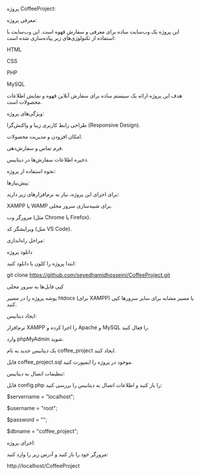 پروژه CoffeeProject:

معرفی پروژه:

این پروژه یک وب‌سایت ساده برای معرفی و سفارش قهوه است. این وب‌سایت با استفاده از تکنولوژی‌های زیر پیاده‌سازی شده است:


HTML

CSS

PHP

MySQL


هدف این پروژه ارائه یک سیستم ساده برای سفارش آنلاین قهوه و نمایش اطلاعات محصولات است.

ویژگی‌های پروژه:

طراحی رابط کاربری زیبا و واکنش‌گرا (Responsive Design).

امکان افزودن و مدیریت محصولات.

فرم تماس و سفارش‌دهی.

ذخیره اطلاعات سفارش‌ها در دیتابیس.

نحوه استفاده از پروژه:

پیش‌نیازها:

برای اجرای این پروژه، نیاز به نرم‌افزارهای زیر دارید:


XAMPP یا WAMP برای شبیه‌سازی سرور محلی.

مرورگر وب (مثل Chrome یا Firefox).

ویرایشگر کد (مثل VS Code).

مراحل راه‌اندازی:

دانلود پروژه

ابتدا پروژه را کلون یا دانلود کنید:


git clone https://github.com/seyedhamidhosseini/CoffeeProject.git

کپی فایل‌ها به سرور محلی

پوشه پروژه را در مسیر htdocs (برای XAMPP) یا مسیر مشابه برای سایر سرورها کپی کنید.

ایجاد دیتابیس:


نرم‌افزار XAMPP را اجرا کرده و Apache و MySQL را فعال کنید.

وارد phpMyAdmin شوید.

یک دیتابیس جدید به نام coffee_project ایجاد کنید.

فایل coffee_project.sql موجود در پروژه را ایمپورت کنید.

تنظیمات اتصال به دیتابیس:

فایل config.php را باز کنید و اطلاعات اتصال به دیتابیس را بررسی کنید:



$servername = "localhost";

$username = "root";

$password = ""; 

$dbname = "coffee_project";

اجرای پروژه:

مرورگر خود را باز کنید و آدرس زیر را وارد کنید:

http://localhost/CoffeeProject
